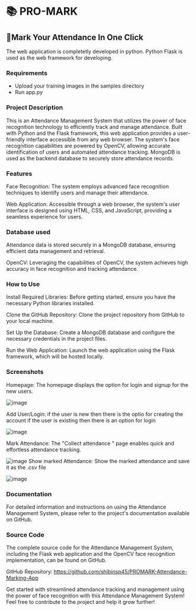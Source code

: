 # 📚 PRO-MARK 
## 📑Mark Your Attendance In One Click
The web application is completetly developed in python. Python Flask is used as the web framework for developing.

### Requirements
 - Upload your training images in the samples directory
 - Run app.py
   
### Project Description

This is an Attendance Management System that utilizes the power of face recognition technology to efficiently track and manage attendance. Built with Python and the Flask framework, this web application provides a user-friendly interface accessible from any web browser. The system's face recognition capabilities are powered by OpenCV, allowing accurate identification of users and automated attendance tracking. MongoDB is used as the backend database to securely store attendance records.

### Features

Face Recognition: The system employs advanced face recognition techniques to identify users and manage their attendance.

Web Application: Accessible through a web browser, the system's user interface is designed using HTML, CSS, and JavaScript, providing a seamless experience for users.

### Database used
Attendance data is stored securely in a MongoDB database, ensuring efficient data management and retrieval.

OpenCV: Leveraging the capabilities of OpenCV, the system achieves high accuracy in face recognition and tracking attendance.

### How to Use

Install Required Libraries: Before getting started, ensure you have the necessary Python libraries installed.

Clone the GitHub Repository: Clone the project repository from GitHub to your local machine.

Set Up the Database: Create a MongoDB database and configure the necessary credentials in the project files.

Run the Web Application: Launch the web application using the Flask framework, which will be hosted locally.

### Screenshots

Homepage: The homepage displays the option for login and signup for the new users.

![image](https://github.com/shibinsp45/PROMARK-Attendance-Marking-App/assets/63835182/44fee1e7-9e77-4b6f-a645-d4614d6ec7b0)


Add User/Login: if the user is new then there is the optio for creating the account if the user is existing then there is an option for login

![image](https://github.com/shibinsp45/PROMARK-Attendance-Marking-App/assets/63835182/fbad3bf6-9ee0-494f-a2a2-58c1d9c4ce47)


Mark Attendance: The "Collect attendance " page enables quick and effortless attendance tracking.

 ![image](https://github.com/shibinsp45/PROMARK-Attendance-Marking-App/assets/63835182/7b3e1427-e5e5-4c28-9ffb-a36395c1365c)
Show marked Attendance: Show the marked attendance and save it as the .csv file 

![image](https://github.com/shibinsp45/PROMARK-Attendance-Marking-App/assets/63835182/579617d4-39ec-4f61-b3c4-1f2d7315f148)

### Documentation

For detailed information and instructions on using the Attendance Management System, please refer to the project's documentation available on GitHub.

### Source Code

The complete source code for the Attendance Management System, including the Flask web application and the OpenCV face recognition implementation, can be found on GitHub.

GitHub Repository: https://github.com/shibinsp45/PROMARK-Attendance-Marking-App

Get started with streamlined attendance tracking and management using the power of face recognition with this Attendance Management System! Feel free to contribute to the project and help it grow further!

